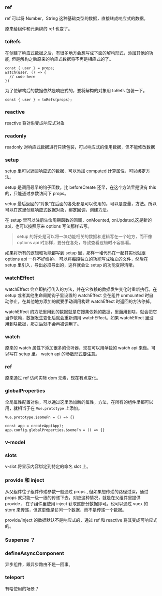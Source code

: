 ### ref

ref 可以将 Number，String 这种基础类型的数据，直接转成响应式的数据。

原来给组件和元素绑的 ref 也变了。

### toRefs

在创建了响应式数据之后，有很多地方会想写成下面的解构形式，添加其他的功能, 但是解构之后原来的响应式数据将不再是相应式的了。

```
const { user } = props;
watch(user, () => {
  // code here
})
```

为了使解构后的数据依然是响应式的，要将解构的对象用 toRefs 包装一下。

```
const { user } = toRefs(props);
```

### reactive

reactive 将对象变成响应式对象

### readonly

readonly 对响应式数据进行只读包装，可以响应式的使用数据，但不能修改数据

### setup

setup 里可以返回响应式的数据，可以添加 computed 计算属性，可以绑定方法。

setup 是调用最早的钩子函数，比 beforeCreate 还早，在这个方法里是没有 this 的，只能通过参数访问下 props。

setup 最后返回的“对象”在后面的各处都是可以使用的，可以是变量，方法。所以可以在这里创建响应式数据对象，绑定回调，创建方法。

在 setup 里可以注册生命周期函数的回调，onMounted, onUpdated,这是新的 api，也可以按照原来 options 写法那样去写。

> setup 的好处是可以将一块功能相关的数据和逻辑写在一个地方，而不像 options api 时那样，要分在各处，导致查看逻辑时不容易看。

如果将所有的逻辑和功能都写到 setup 里，那样一堆代码在一起其实也就跟 options api 一样不好维护。 可以将每段独立的功能写成独立的文件，然后在 setup 里引入，导出必须导出的，这样就会让 setup 的功能变得清晰。

### watchEffect

watchEffect 会立即执行传入的方法，并在它依赖的数据发生变化时重新执行。在 setup 或者其他生命周期钩子里设置的 watchEffect 会在组件 unmounted 时自动停止，在其他地方添加的就要手动调用构建 watchEffect 时返回的方法停掉。

watchEffect 的方法里用到的数据就是它搜集依赖的数据，里面用到啥，就会把它当作依赖，数据发生变化后就会重新调用 watchEffect。如果 watchEffect 里没用到啥数据，那之后就不会再被调用了。

### watch

原来的 watch 属性下添加很多的侦听器，现在可以用单独的 watch api 来做。可以写在 setup 里。 watch api 的参数形式要注意。

### ref

原来通过 ref 访问实际 dom 元素，现在有点变化。

### globalProperties

全局属性配置对象，可以通过这里添加新的属性，方法，在所有的组件里都可以用，就相当于在 `Vue.prototype` 上添加。

```
Vue.prototype.$someFn = () => {}
```

```
const app = createApp(App);
app.config.globalProperties.$someFn = () => {}
```

### v-model

### slots

v-slot 将显示内容绑定到特定的命名 slot 上。

### provide 和 inject

从父组件往子组件传递参数一般通过 props , 但如果想传递的路径过深，通过 props 就只能一级一级的传递下去，对应这种情况，就是在父组件里提供 provide， 在子组件里使用 inject 获取这部分数据即可。也可以通过 vuex 的 store 来传递，但这更像是访问一个数据，而不是传递一个数据。

provide/inject 的数据默认不是响应式的，通过 ref 和 reactive 将其变成可响应式的。

### Suspense ？

### defineAsyncComponent 

异步组件，跟异步路由不是一回事。

### teleport 

有啥使用的场景？
